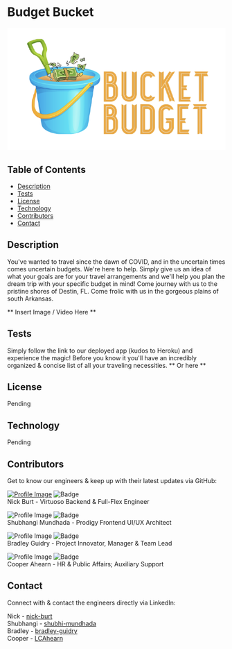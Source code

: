 
# Budget Bucket

![Brand Image](public\assets\welcome\Screen_Shot_2020-10-26_at_5.19.28_PM-removebg-preview.png)

## Table of Contents
- [Description](#description)
- [Tests](#tests)
- [License](#license)
- [Technology](#technology)
- [Contributors](#contributors)
- [Contact](#contact)

## Description
  You've wanted to travel since the dawn of COVID, and in the uncertain times comes uncertain budgets. We're here to help. Simply give us an idea of what your goals are for your travel arrangements and we'll help you plan the dream trip with your specific budget in mind! Come journey with us to the pristine shores of Destin, FL. Come frolic with us in the gorgeous plains of south Arkansas.


** Insert Image / Video Here **
## Tests
Simply follow the link to our deployed app (kudos to Heroku) and experience the magic! Before you know it you'll have an incredibly organized & concise list of all your traveling necessities.
** Or here **


## License
Pending


## Technology
Pending


## Contributors

Get to know our engineers & keep up with their latest updates via GitHub:


<a href="https://github.com/nbur4556">![Profile Image](https://github.com/nbur4556.png?size=50)</a>
![Badge](https://img.shields.io/badge/Github-nbur4556-4cbbb9)
<br>
Nick Burt - Virtuoso Backend & Full-Flex Engineer

![Profile Image](https://github.com/smundhada.png?size=50)
![Badge](https://img.shields.io/badge/Github-smundhada-4cbbb9)
<br>
Shubhangi Mundhada - Prodigy Frontend UI/UX Architect

![Profile Image](https://github.com/msyatlaus.png?size=50)
![Badge](https://img.shields.io/badge/Github-msyatlaus-4cbbb9)
<br>
Bradley Guidry - Project Innovator, Manager & Team Lead

![Profile Image](https://github.com/94Cooper94.png?size=50)
![Badge](https://img.shields.io/badge/Github-94Cooper94-4cbbb9)
<br>
Cooper Ahearn - HR & Public Affairs; Auxiliary Support

## Contact

Connect with & contact the engineers directly via LinkedIn:

Nick - <a href="https://www.linkedin.com/in/nick-burt/">nick-burt</a><br>
Shubhangi - <a href="https://www.linkedin.com/in/shubhi-mundhada/">shubhi-mundhada</a><br>
Bradley - <a href="https://www.linkedin.com/in/bradley-guidry-076298187/">bradley-guidry</a><br>
Cooper - <a href="https://www.linkedin.com/in/lcahearn/">LCAhearn</a><br>